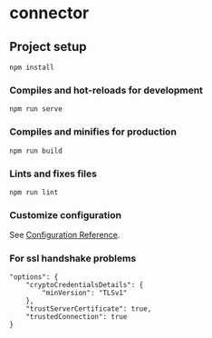 # connector

## Project setup

```
npm install
```

### Compiles and hot-reloads for development

```
npm run serve
```

### Compiles and minifies for production

```
npm run build
```

### Lints and fixes files

```
npm run lint
```

### Customize configuration

See [Configuration Reference](https://cli.vuejs.org/config/).

### For ssl handshake problems

```
"options": {
    "cryptoCredentialsDetails": {
        "minVersion": "TLSv1"
    },
    "trustServerCertificate": true,
    "trustedConnection": true
}
```

